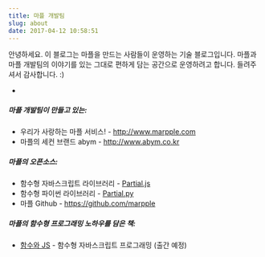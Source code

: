 ```yaml
---
title: 마플 개발팀
slug: about
date: 2017-04-12 10:58:51
---
```


안녕하세요. 이 블로그는 마플을 만드는 사람들이 운영하는 기술 블로그입니다.
마플과 마플 개발팀의 이야기를 있는 그대로 편하게 담는 공간으로 운영하려고 합니다.
들려주셔서 감사합니다. :)

-

##### 마플 개발팀이 만들고 있는:
 - 우리가 사랑하는 마플 서비스! - http://www.marpple.com
 - 마플의 세컨 브랜드 abym - http://www.abym.co.kr

##### 마플의 오픈소스:
 - 함수형 자바스크립트 라이브러리 - [Partial.js](https://marpple.github.io/partial.js)
 - 함수형 파이썬 라이브러리 - [Partial.py](https://marpple.github.io/partial.py)
 - 마플 Github - https://github.com/marpple

##### 마플의 함수형 프로그래밍 노하우를 담은 책:
 - [함수와 JS](https://github.com/functionandjs/book) - 함수형 자바스크립트 프로그래밍 (출간 예정)